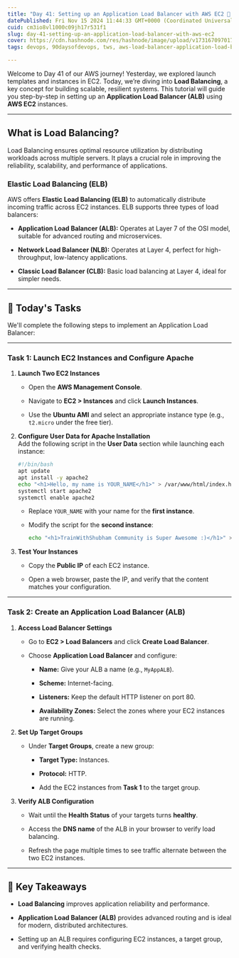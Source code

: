 ```yaml
---
title: "Day 41: Setting up an Application Load Balancer with AWS EC2 🚀 ☁"
datePublished: Fri Nov 15 2024 11:44:33 GMT+0000 (Coordinated Universal Time)
cuid: cm3io8vl1000c09jh17r531f1
slug: day-41-setting-up-an-application-load-balancer-with-aws-ec2
cover: https://cdn.hashnode.com/res/hashnode/image/upload/v1731670970174/ff4b536d-8526-4666-b7b0-70f8daa408d7.png
tags: devops, 90daysofdevops, tws, aws-load-balancer-application-load-balancer-ec2-instances-apache-setup-elastic-load-balancing-alb-tutorial

---
```


Welcome to Day 41 of our AWS journey! Yesterday, we explored launch templates and instances in EC2. Today, we’re diving into **Load Balancing**, a key concept for building scalable, resilient systems. This tutorial will guide you step-by-step in setting up an **Application Load Balancer (ALB)** using **AWS EC2** instances.

---

## What is Load Balancing?

Load Balancing ensures optimal resource utilization by distributing workloads across multiple servers. It plays a crucial role in improving the reliability, scalability, and performance of applications.

### **Elastic Load Balancing (ELB)**

AWS offers **Elastic Load Balancing (ELB)** to automatically distribute incoming traffic across EC2 instances. ELB supports three types of load balancers:

* **Application Load Balancer (ALB):** Operates at Layer 7 of the OSI model, suitable for advanced routing and microservices.
    
* **Network Load Balancer (NLB):** Operates at Layer 4, perfect for high-throughput, low-latency applications.
    
* **Classic Load Balancer (CLB):** Basic load balancing at Layer 4, ideal for simpler needs.
    

---

## 🎯 Today's Tasks

We'll complete the following steps to implement an Application Load Balancer:

---

### **Task 1: Launch EC2 Instances and Configure Apache**

1. **Launch Two EC2 Instances**
    
    * Open the **AWS Management Console**.
        
    * Navigate to **EC2 &gt; Instances** and click **Launch Instances**.
        
    * Use the **Ubuntu AMI** and select an appropriate instance type (e.g., `t2.micro` under the free tier).
        
2. **Configure User Data for Apache Installation**  
    Add the following script in the **User Data** section while launching each instance:
    
    ```bash
    #!/bin/bash
    apt update
    apt install -y apache2
    echo "<h1>Hello, my name is YOUR_NAME</h1>" > /var/www/html/index.html
    systemctl start apache2
    systemctl enable apache2
    ```
    
    * Replace `YOUR_NAME` with your name for the **first instance**.
        
    * Modify the script for the **second instance**:
        
        ```bash
        echo "<h1>TrainWithShubham Community is Super Awesome :)</h1>" > /var/www/html/index.html
        ```
        
3. **Test Your Instances**
    
    * Copy the **Public IP** of each EC2 instance.
        
    * Open a web browser, paste the IP, and verify that the content matches your configuration.
        

---

### **Task 2: Create an Application Load Balancer (ALB)**

1. **Access Load Balancer Settings**
    
    * Go to **EC2 &gt; Load Balancers** and click **Create Load Balancer**.
        
    * Choose **Application Load Balancer** and configure:
        
        * **Name:** Give your ALB a name (e.g., `MyAppALB`).
            
        * **Scheme:** Internet-facing.
            
        * **Listeners:** Keep the default HTTP listener on port 80.
            
        * **Availability Zones:** Select the zones where your EC2 instances are running.
            
2. **Set Up Target Groups**
    
    * Under **Target Groups**, create a new group:
        
        * **Target Type:** Instances.
            
        * **Protocol:** HTTP.
            
        * Add the EC2 instances from **Task 1** to the target group.
            
3. **Verify ALB Configuration**
    
    * Wait until the **Health Status** of your targets turns **healthy**.
        
    * Access the **DNS name** of the ALB in your browser to verify load balancing.
        
    * Refresh the page multiple times to see traffic alternate between the two EC2 instances.
        

---

## 📝 Key Takeaways

* **Load Balancing** improves application reliability and performance.
    
* **Application Load Balancer (ALB)** provides advanced routing and is ideal for modern, distributed architectures.
    
* Setting up an ALB requires configuring EC2 instances, a target group, and verifying health checks.